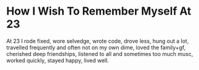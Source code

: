 # How I Wish To Remember Myself At 23

At 23 I rode fixed, wore selvedge, wrote code, drove less, hung out a lot, travelled frequently and often not on my own dime, loved the family+gf, cherished deep friendships, listened to all and sometimes too much musc, worked quickly, stayed happy, lived well.